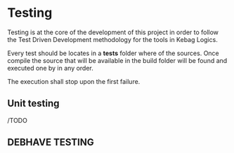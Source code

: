 # Testing

Testing is at the core of the development of this project in order to follow the
Test Driven Development methodology for the tools in Kebag Logics.

Every test should be locates in a **tests** folder where of the sources.
Once compile the source that will be available in the build folder will be found
and executed one by in any order.

The execution shall stop upon the first failure.

## Unit testing

/TODO

## DEBHAVE TESTING
